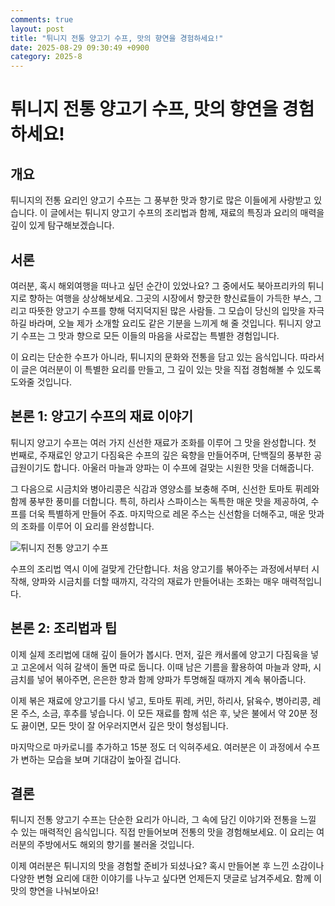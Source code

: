 ```yaml
---
comments: true
layout: post
title: "튀니지 전통 양고기 수프, 맛의 향연을 경험하세요!"
date: 2025-08-29 09:30:49 +0900
category: 2025-8
---
```


# 튀니지 전통 양고기 수프, 맛의 향연을 경험하세요!

## 개요
튀니지의 전통 요리인 양고기 수프는 그 풍부한 맛과 향기로 많은 이들에게 사랑받고 있습니다. 이 글에서는 튀니지 양고기 수프의 조리법과 함께, 재료의 특징과 요리의 매력을 깊이 있게 탐구해보겠습니다.

## 서론
여러분, 혹시 해외여행을 떠나고 싶던 순간이 있었나요? 그 중에서도 북아프리카의 튀니지로 향하는 여행을 상상해보세요. 그곳의 시장에서 향긋한 향신료들이 가득한 부스, 그리고 따뜻한 양고기 수프를 향해 덕지덕지된 많은 사람들. 그 모습이 당신의 입맛을 자극하길 바라며, 오늘 제가 소개할 요리도 같은 기분을 느끼게 해 줄 것입니다. 튀니지 양고기 수프는 그 맛과 향으로 모든 이들의 마음을 사로잡는 특별한 경험입니다. 

이 요리는 단순한 수프가 아니라, 튀니지의 문화와 전통을 담고 있는 음식입니다. 따라서 이 글은 여러분이 이 특별한 요리를 만들고, 그 깊이 있는 맛을 직접 경험해볼 수 있도록 도와줄 것입니다.

## 본론 1: 양고기 수프의 재료 이야기
튀니지 양고기 수프는 여러 가지 신선한 재료가 조화를 이루어 그 맛을 완성합니다. 첫 번째로, 주재료인 양고기 다짐육은 수프의 깊은 육향을 만들어주며, 단백질의 풍부한 공급원이기도 합니다. 아울러 마늘과 양파는 이 수프에 걸맞는 시원한 맛을 더해줍니다.

그 다음으로 시금치와 병아리콩은 식감과 영양소를 보충해 주며, 신선한 토마토 퓌레와 함께 풍부한 풍미를 더합니다. 특히, 하리사 스파이스는 독특한 매운 맛을 제공하여, 수프를 더욱 특별하게 만들어 주죠. 마지막으로 레몬 주스는 신선함을 더해주고, 매운 맛과의 조화를 이루어 이 요리를 완성합니다.

![튀니지 전통 양고기 수프](https://www.themealdb.com/images/media/meals/t8mn9g1560460231.jpg)

수프의 조리법 역시 이에 걸맞게 간단합니다. 처음 양고기를 볶아주는 과정에서부터 시작해, 양파와 시금치를 더할 때까지, 각각의 재료가 만들어내는 조화는 매우 매력적입니다.

## 본론 2: 조리법과 팁
이제 실제 조리법에 대해 깊이 들어가 봅시다. 먼저, 깊은 캐서롤에 양고기 다짐육을 넣고 고온에서 익혀 갈색이 돌면 따로 둡니다. 이때 남은 기름을 활용하여 마늘과 양파, 시금치를 넣어 볶아주면, 은은한 향과 함께 양파가 투명해질 때까지 계속 볶아줍니다.

이제 볶은 재료에 양고기를 다시 넣고, 토마토 퓌레, 커민, 하리사, 닭육수, 병아리콩, 레몬 주스, 소금, 후추를 넣습니다. 이 모든 재료를 함께 섞은 후, 낮은 불에서 약 20분 정도 끓이면, 모든 맛이 잘 어우러지면서 깊은 맛이 형성됩니다.

마지막으로 마카로니를 추가하고 15분 정도 더 익혀주세요. 여러분은 이 과정에서 수프가 변하는 모습을 보며 기대감이 높아질 겁니다.

## 결론
튀니지 전통 양고기 수프는 단순한 요리가 아니라, 그 속에 담긴 이야기와 전통을 느낄 수 있는 매력적인 음식입니다. 직접 만들어보며 전통의 맛을 경험해보세요. 이 요리는 여러분의 주방에서도 해외의 향기를 불러올 것입니다. 

이제 여러분은 튀니지의 맛을 경험할 준비가 되셨나요? 혹시 만들어본 후 느낀 소감이나 다양한 변형 요리에 대한 이야기를 나누고 싶다면 언제든지 댓글로 남겨주세요. 함께 이 맛의 향연을 나눠보아요!